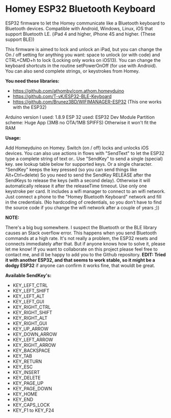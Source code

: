 # Homey ESP32 Bluetooth Keyboard
ESP32 firmware to let the Homey communicate like a Bluetooth keyboard to Bluetooth devices.
Compatible with Android, Windows, Linux, iOS that support Bluetooth LE. (iPad 4 and higher, iPhone 4S and higher. (These support BLE))

This firmware is aimed to lock and unlock an iPad, but you can change the On / off setting for anything you want: space to unlock (or with code) and CTRL+CMD+h to lock (Locking only works on iOS13). You can change the keyboard shortcuts in the routine setPowerOnOff (for use with Android). You can also send complete strings, or keystrokes from Homey.

**You need these libraries:**
* https://github.com/athombv/com.athom.homeyduino
* https://github.com/T-vK/ESP32-BLE-Keyboard
* https://github.com/Brunez3BD/WIFIMANAGER-ESP32  (This one works with the ESP32)

Arduino version I used: 1.8.9
ESP 32 used: ESP32 Dev Module
Partition scheme: Huge App (3MB no OTA/1MB SPIFFS) Otherwise it won't fit the RAM

**Usage:**

Add Homeyduino on Homey.
Switch (on / off) locks and unlocks iOS devices. 
You can also use actions in flows with "SendText" to let the ESP32 type a complete string of text or..
Use "SendKey" to send a single (special) key. see lookup table below for supported keys. Or a single character.
"SendKey" keeps the key pressed (so you can send things like Alt+Ctrl+delete) So you need to send the SendKey RELEASE after the SendKeys to release the keys (with a second delay).
Otherwise it will automatically release it after the releaseTime timeout. Use only one keystroke per card.
It includes a wifi manager to connect to an wifi network. Just connect a phone to the "Homey Bluetooth Keyboard" network and fill in the credentials. (No hardcoding of credentials, so you don’t have to find the source code if you change the wifi network after a couple of years ;))

**NOTE:**

There's a big bug somewhere. I suspect the Bluetooth or the BLE library causes an Stack overflow error. This happens when you send Bluetooth commands at a high rate. 
It's not really a problem, the ESP32 resets and connects immediately after that. But if anyone knows how to solve it, please let me know! If you want to collaborate on this project please feel free to contact me, and ill be happy to add you to the Github repository.
**EDIT: Tried it with another ESP32, and that seems to work stable, so it might be a dodgy ESP32** if anyone can confirm it works fine, that wouldt be great.

**Available SendKey's:**
* KEY_LEFT_CTRL
* KEY_LEFT_SHIFT
* KEY_LEFT_ALT
* KEY_LEFT_GUI
* KEY_RIGHT_CTRL
* KEY_RIGHT_SHIFT
* KEY_RIGHT_ALT
* KEY_RIGHT_GUI
* KEY_UP_ARROW
* KEY_DOWN_ARROW
* KEY_LEFT_ARROW
* KEY_RIGHT_ARROW
* KEY_BACKSPACE
* KEY_TAB
* KEY_RETURN
* KEY_ESC
* KEY_INSERT
* KEY_DELETE
* KEY_PAGE_UP
* KEY_PAGE_DOWN
* KEY_HOME
* KEY_END
* KEY_CAPS_LOCK
* KEY_F1 to KEY_F24

